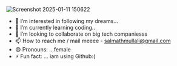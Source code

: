![Screenshot 2025-01-11 150622](https://github.com/user-attachments/assets/eaa65bdd-8cc6-4883-8dbe-d6eb15c26bd0)


- 👀 I’m interested in following my dreams...
- 🌱 I’m currently learning coding..
- 💞️ I’m looking to collaborate on big tech companiesss
- 📫 How to reach me / mail meeee - salmathmullali@gmail.com
- 😄 Pronouns: ...female
- ⚡ Fun fact: ... iam using Github:(

<!---
Salmathmullali/Salmathmullali is a ✨ special ✨ repository because its `README.md` (this file) appears on your GitHub profile.
You can click the Preview link to take a look at your changes.
--->
